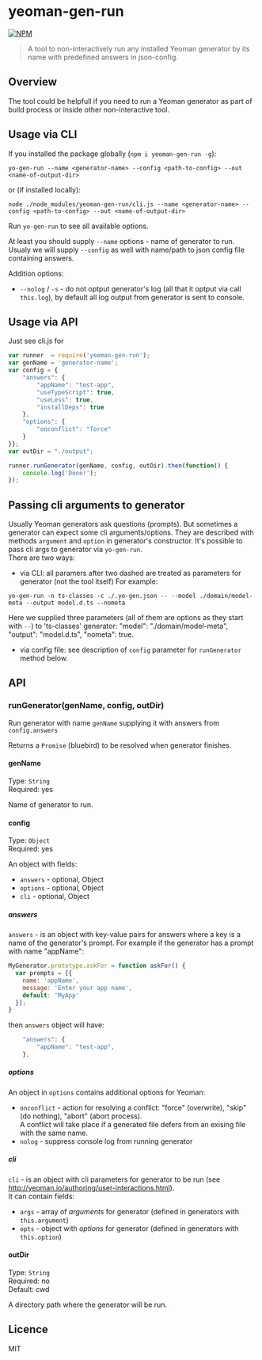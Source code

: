 ﻿# yeoman-gen-run

[![NPM](https://nodei.co/npm/yeoman-gen-run.png?downloads=true&downloadRank=true)](https://nodei.co/npm/yeoman-gen-run/)  

> A tool to non-interactively run any installed Yeoman generator by its name with predefined answers in json-config.


## Overview

The tool could be helpfull if you need to run a Yeoman generator as part of build process or inside other non-interactive tool.  


## Usage via CLI

If you installed the package globally (`npm i yeoman-gen-run -g`):  
```shell
yo-gen-run --name <generator-name> --config <path-to-config> --out <name-of-output-dir>
```

or (if installed locally):  
```shell
node ./node_modules/yeoman-gen-run/cli.js --name <generator-name> --config <path-to-config> --out <name-of-output-dir>
```

Run `yo-gen-run` to see all available options.

At least you should supply `--name` options - name of generator to run.
Usualy we will supply `--config` as well with name/path to json config file containing answers.

Addition options:
* `--nolog` / `-s` - do not optput generator's log (all that it optput via call `this.log`), by default all log output from generator is sent to console.


## Usage via API
Just see cli.js for 

```js
var runner 	= require('yeoman-gen-run');
var genName = 'generator-name';
var config = {
	"answers": {
		"appName": "test-app",
		"useTypeScript": true,
		"useLess": true,
		"installDeps": true
	},
	"options": {
		"onconflict": "force"
	}
}};
var outDir = "./output";

runner.runGenerator(genName, config, outDir).then(function() {
    console.log('Done!');
});

```


## Passing cli arguments to generator

Usually Yeoman generators ask questions (prompts). But sometimes a generator can expect some cli arguments/options. 
They are described with methods `argument` and `option` in generator's constructor.
It's possible to pass cli args to generator via `yo-gen-run`.  
There are two ways:  

* via CLI: all paramers after two dashed are treated as parameters for generator (not the tool itself)
For example:
```
yo-gen-run -n ts-classes -c ./.yo-gen.json -- --model ./domain/model-meta --output model.d.ts --nometa
```
Here we supplied three parameters (all of them are options as they start with `--`) to 'ts-classes' generator:
"model": "./domain/model-meta", "output": "model.d.ts", "nometa": true.
* via config file: see description of `config` parameter for `runGenerator` method below.


## API
### runGenerator(genName, config, outDir)

Run generator with name `genName` supplying it with answers from `config.answers` 

Returns a `Promise` (bluebird) to be resolved when generator finishes.

#### genName
Type: `String`  
Required: yes  

Name of generator to run.

#### config
Type: `Object`  
Required: yes  

An object with fields:
* `answers` - optional, Object
* `options` - optional, Object
* `cli`     - optional, Object

##### answers
`answers` - is an object with key-value pairs for answers where a key is a name of the generator's prompt.
For example if the generator has a prompt with name "appName":
```js
MyGenerator.prototype.askFor = function askFor() {
  var prompts = [{
    name: 'appName',
    message: 'Enter your app name',
    default: 'MyApp'
  }];
}
```
then `answers` object will have:
```js
	"answers": {
		"appName": "test-app",
	},
```

##### options
An object in `options` contains additional options for Yeoman:
* `onconflict` - action for resolving a conflict: "force" (overwrite), "skip" (do nothing), "abort" (abort process).  
A conflict will take place if a generated file defers from an exising file with the same name.  
* `nolog` - suppress console log from running generator

##### cli
`cli` - is an object with cli parameters for generator to be run (see http://yeoman.io/authoring/user-interactions.html).  
It can contain fields:
* `args` - array of *arguments* for generator (defined in generators with `this.argument`)
* `opts` - object with *options* for generator (defined in generators with `this.option`)


#### outDir
Type: `String`  
Required: no  
Default: cwd   

A directory path where the generator will be run.


## Licence

MIT